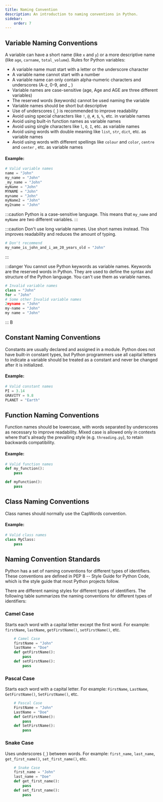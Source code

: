 ```yaml
---
title: Naming Convention
description: An introduction to naming conventions in Python.
sidebar: 
    order: 7
---
```


## Variable Naming Conventions
A variable can have a short name (like `x` and `y`) or a more descriptive name (like `age`, `carname`, `total_volume`). Rules for Python variables:
- A variable name must start with a letter or the underscore character
- A variable name cannot start with a number
- A variable name can only contain alpha-numeric characters and underscores (A-z, 0-9, and _ )
- Variable names are case-sensitive (age, Age and AGE are three different variables)
- The reserved words (keywords) cannot be used naming the variable
- Variable names should be short but descriptive
- Use of underscores (`_`) is recommended to improve readability
- Avoid using special characters like `!`, `@`, `#`, `$`, `%`, etc. in variable names
- Avoid using built-in function names as variable names
- Avoid using single characters like `l`, `O`, `I`, etc. as variable names
- Avoid using words with double meaning like `list`, `str`, `dict`, etc. as variable names
- Avoid using words with different spellings like `colour` and `color`, `centre` and `center` , etc. as variable names

#### Example:
```python title="variable.py" showLineNumbers{1} {2,3,4,5,6,7,8,9}
# Valid variable names
name = "John"
my_name = "John"
_my_name = "John"
myName = "John"
MYNAME = "John"
myname = "John"
myName2 = "John"
my2name = "John"
```

:::caution
Python is a case-sensitive language. This means that `my_name` and `myName` are two different variables.
:::

:::caution
Don't use long variable names. Use short names instead. This improves readability and reduces the amount of typing.
```python title="variable.py" showLineNumbers{1} {2,3,4,5,6,7,8,9}
# Don't recommend
my_name_is_john_and_i_am_20_years_old = "John"
```
:::

:::danger
You cannot use Python keywords as variable names. Keywords are the reserved words in Python. They are used to define the syntax and structure of the Python language. You can't use them as variable names.
```python title="variable.py" showLineNumbers{1} {2,3,5,6,7,8}
# Invalid variable names
class = "John"
for = "John"
# Some other Invalid variable names
2myname = "John"
my-name = "John"
my name = "John"
```
:::
B

## Constant Naming Conventions
Constants are usually declared and assigned in a module. Python does not have built-in constant types, but Python programmers use all capital letters to indicate a variable should be treated as a constant and never be changed after it is initialized.

#### Example:
```python title="constant.py" showLineNumbers{1} {2,3,4}
# Valid constant names
PI = 3.14
GRAVITY = 9.8
PLANET = "Earth"
```

## Function Naming Conventions
Function names should be lowercase, with words separated by underscores as necessary to improve readability. Mixed case is allowed only in contexts where that's already the prevailing style (e.g. `threading.py`), to retain backwards compatibility.

#### Example:
```python title="function.py" showLineNumbers{1} {2,3,5,6}
# Valid function names
def my_function():
    pass

def myFunction():
    pass
```

## Class Naming Conventions
Class names should normally use the CapWords convention.

#### Example:
```python title="class.py" showLineNumbers{1} {2,3,4}
# Valid class names
class MyClass:
    pass
```

## Naming Convention Standards
Python has a set of naming conventions for different types of identifiers. These conventions are defined in PEP 8 -- Style Guide for Python Code, which is the style guide that most Python projects follow.

There are different naming styles for different types of identifiers. The following table summarizes the naming conventions for different types of identifiers:
### Camel Case
Starts each word with a capital letter except the first word. For example: `firstName`, `lastName`, `getFirstName()`, `setFirstName()`, etc.
```python title="variable.py" showLineNumbers{1} {2,3,4,5,6,7} 
    # Camel Case
    firstName = "John"
    lastName = "Doe"
    def getFirstName():
        pass
    def setFirstName():
        pass
```
### Pascal Case
Starts each word with a capital letter. For example: `FirstName`, `LastName`, `GetFirstName()`, `SetFirstName()`, etc.
```python title="variable.py" showLineNumbers{1} {2,3,4,5,6,7} 
    # Pascal Case
    FirstName = "John"
    LastName = "Doe"
    def GetFirstName():
        pass
    def SetFirstName():
        pass
```

### Snake Case
Uses underscores (`_`) between words. For example: `first_name`, `last_name`, `get_first_name()`, `set_first_name()`, etc.
```python title="variable.py" showLineNumbers{1} {2,3,4,5,6,7} 
    # Snake Case
    first_name = "John"
    last_name = "Doe"
    def get_first_name():
        pass
    def set_first_name():
        pass
```
